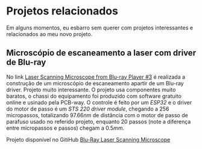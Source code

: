 # Projetos relacionados

Em alguns momentos, eu esbarro sem querer com projetos interessantes e relacionados ao meu novo projeto.

## Microscópio de escaneamento a laser com driver de Blu-ray

No link [Laser Scanning Microscope from Blu-ray Player #3](https://www.youtube.com/watch?v=xfuWbnMYOos) é realizada a construção de um microscópio de escaneamento apartir de um Blu-ray driver. Projeto muito interessante. O projeto usa componentes muito baratos, o chassi do equipamento foi produzido com software gratuito online e usinado pela PCB-way. O controle é feito por um *ESP32* e o driver do motor de passo é um *STS 220 driver module*, chegando a 256 micropassos, totalizando $97.66nm$ de distância com o motor de passo de parafuso usado no referido projeto, enquanto $20$ passos (note a diferença entre micropassos e passos) chegam a $0.5mm$.

Projeto disponível no GitiHub [Blu-Ray Laser Scanning Microscope](https://github.com/michalin/Blu-ray-Laser-Scanning-Microscope)